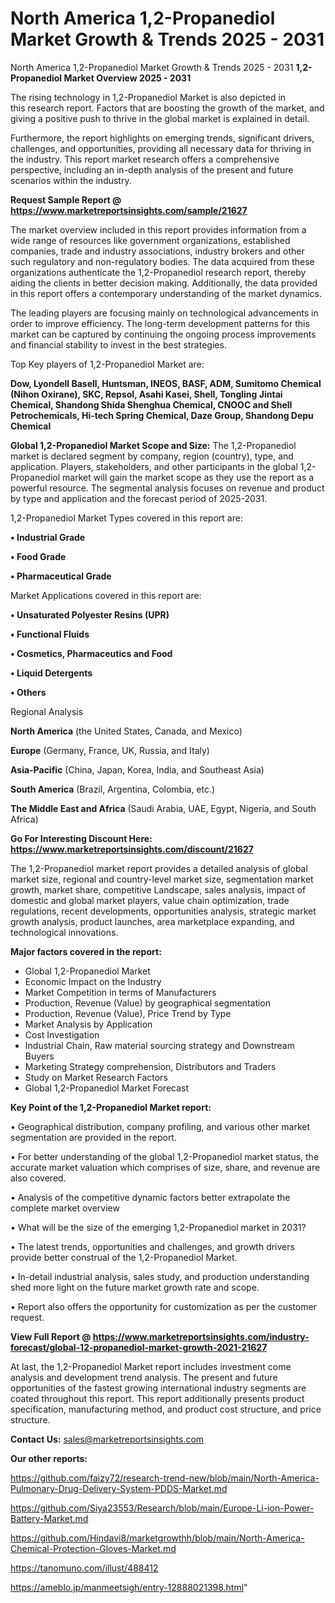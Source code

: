 # North America 1,2-Propanediol Market Growth & Trends 2025 - 2031
 North America 1,2-Propanediol Market Growth & Trends 2025 - 2031
<Strong> 1,2-Propanediol Market Overview 2025 - 2031</strong>

The rising technology in 1,2-Propanediol Market is also depicted in this research report. Factors that are boosting the growth of the market, and giving a positive push to thrive in the global market is explained in detail.

Furthermore, the report highlights on emerging trends, significant drivers, challenges, and opportunities, providing all necessary data for thriving in the industry. This report market research offers a comprehensive perspective, including an in-depth analysis of the present and future scenarios within the industry.

<strong>Request Sample Report @ <a href=https://www.marketreportsinsights.com/sample/21627>https://www.marketreportsinsights.com/sample/21627</a></strong>

The market overview included in this report provides information from a wide range of resources like government organizations, established companies, trade and industry associations, industry brokers and other such regulatory and non-regulatory bodies. The data acquired from these organizations authenticate the 1,2-Propanediol research report, thereby aiding the clients in better decision making. Additionally, the data provided in this report offers a contemporary understanding of the market dynamics.

The leading players are focusing mainly on technological advancements in order to improve efficiency. The long-term development patterns for this market can be captured by continuing the ongoing process improvements and financial stability to invest in the best strategies.

Top Key players of 1,2-Propanediol Market are:

<strong>Dow, Lyondell Basell, Huntsman, INEOS, BASF, ADM, Sumitomo Chemical (Nihon Oxirane), SKC, Repsol, Asahi Kasei, Shell, Tongling Jintai Chemical, Shandong Shida Shenghua Chemical, CNOOC and Shell Petrochemicals, Hi-tech Spring Chemical, Daze Group, Shandong Depu Chemical</strong>

<strong><b>Global 1,2-Propanediol Market Scope and Size:</b></strong>
The 1,2-Propanediol market is declared segment by company, region (country), type, and application. Players, stakeholders, and other participants in the global 1,2-Propanediol market will gain the market scope as they use the report as a powerful resource. The segmental analysis focuses on revenue and product by type and application and the forecast period of 2025-2031.

1,2-Propanediol Market Types covered in this report are:

<strong>• Industrial Grade

• Food Grade

• Pharmaceutical Grade</strong>

Market Applications covered in this report are:

<strong>• Unsaturated Polyester Resins (UPR)

• Functional Fluids

• Cosmetics, Pharmaceutics and Food

• Liquid Detergents

• Others</strong> 

Regional Analysis

<strong>North America</strong> (the United States, Canada, and Mexico)

<strong>Europe</strong> (Germany, France, UK, Russia, and Italy)

<strong>Asia-Pacific</strong> (China, Japan, Korea, India, and Southeast Asia)

<strong>South America</strong> (Brazil, Argentina, Colombia, etc.)

<strong>The Middle East and Africa</strong> (Saudi Arabia, UAE, Egypt, Nigeria, and South Africa)

<strong>Go For Interesting Discount Here: <a href=https://www.marketreportsinsights.com/discount/21627>https://www.marketreportsinsights.com/discount/21627</a></strong>

The 1,2-Propanediol market report provides a detailed analysis of global market size, regional and country-level market size, segmentation market growth, market share, competitive Landscape, sales analysis, impact of domestic and global market players, value chain optimization, trade regulations, recent developments, opportunities analysis, strategic market growth analysis, product launches, area marketplace expanding, and technological innovations.

<strong><b>Major factors covered in the report:</b></strong>
<ul>
  <li>Global 1,2-Propanediol Market </li>
  <li>Economic Impact on the Industry</li>
  <li>Market Competition in terms of Manufacturers</li>
  <li>Production, Revenue (Value) by geographical segmentation</li>
  <li>Production, Revenue (Value), Price Trend by Type</li>
  <li>Market Analysis by Application</li>
  <li>Cost Investigation</li>
  <li>Industrial Chain, Raw material sourcing strategy and Downstream Buyers</li>
  <li>Marketing Strategy comprehension, Distributors and Traders</li>
  <li>Study on Market Research Factors</li>
  <li>Global 1,2-Propanediol Market Forecast</li>
</ul>

<strong><b>Key Point of the 1,2-Propanediol Market report:</b></strong>

• Geographical distribution, company profiling, and various other market segmentation are provided in the report.

• For better understanding of the global 1,2-Propanediol market status, the accurate market valuation which comprises of size, share, and revenue are also covered.

• Analysis of the competitive dynamic factors better extrapolate the complete market overview

• What will be the size of the emerging 1,2-Propanediol market in 2031?

• The latest trends, opportunities and challenges, and growth drivers provide better construal of the 1,2-Propanediol Market.

• In-detail industrial analysis, sales study, and production understanding shed more light on the future market growth rate and scope.

• Report also offers the opportunity for customization as per the customer request.

<strong><b>View Full Report @ <a href=https://www.marketreportsinsights.com/industry-forecast/global-12-propanediol-market-growth-2021-21627>https://www.marketreportsinsights.com/industry-forecast/global-12-propanediol-market-growth-2021-21627</a></b></strong>


At last, the 1,2-Propanediol Market report includes investment come analysis and development trend analysis. The present and future opportunities of the fastest growing international industry segments are coated throughout this report. This report additionally presents product specification, manufacturing method, and product cost structure, and price structure.

<strong>Contact Us:</strong>
sales@marketreportsinsights.com

<strong>Our other reports:</strong>

<a href=https://github.com/faizy72/research-trend-new/blob/main/North-America-Pulmonary-Drug-Delivery-System-PDDS-Market.md>https://github.com/faizy72/research-trend-new/blob/main/North-America-Pulmonary-Drug-Delivery-System-PDDS-Market.md</a>

<a href=https://github.com/Siya23553/Research/blob/main/Europe-Li-ion-Power-Battery-Market.md>https://github.com/Siya23553/Research/blob/main/Europe-Li-ion-Power-Battery-Market.md</a>

<a href=https://github.com/Hindavi8/marketgrowthh/blob/main/North-America-Chemical-Protection-Gloves-Market.md>https://github.com/Hindavi8/marketgrowthh/blob/main/North-America-Chemical-Protection-Gloves-Market.md</a>

<a href=https://tanomuno.com/illust/488412>https://tanomuno.com/illust/488412</a>

<a href=https://ameblo.jp/manmeetsigh/entry-12888021398.html>https://ameblo.jp/manmeetsigh/entry-12888021398.html</a>"
